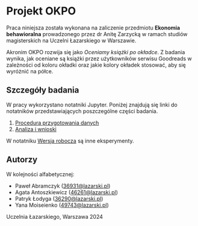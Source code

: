 # Projekt OKPO

Praca niniejsza została wykonana na zaliczenie przedmiotu **Ekonomia behawioralna** prowadzonego przez dr Anitę Zarzycką w ramach studiów magisterskich na Uczelni Łazarskiego w Warszawie.

Akronim OKPO rozwija się jako _Oceniamy książki po okładce_. Z badania wynika, jak oceniane są książki przez użytkowników serwisu Goodreads w zależności od koloru okładki oraz jakie kolory okładek stosować, aby się wyróżnić na półce.

## Szczegóły badania

W pracy wykorzystano notatniki Jupyter. Poniżej znajdują się linki do notatników przedstawiających poszczególne części badania.

1. [Procedura przygotowania danych](notebooks/data_preparation.ipynb)
2. [Analiza i wnioski](notebooks/analysis.ipynb)

W notatniku [Wersja robocza](notebooks/drafts.ipynb) są inne eksperymenty.

## Autorzy

W kolejności alfabetycznej:
- Paweł Abramczyk (36931@lazarski.pl)
- Agata Antoszkiewicz (46261@lazarski.pl)
- Patryk Łodyga (36290@lazarski.pl)
- Yana Moiseienko (49743@lazarski.pl)

Uczelnia Łazarskiego, Warszawa 2024
